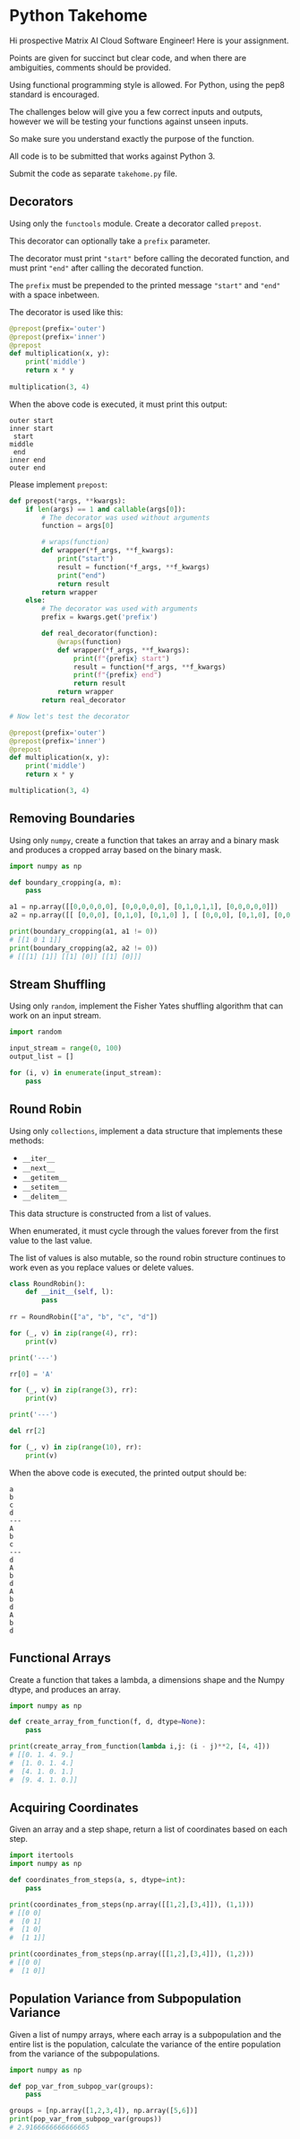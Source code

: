 # Python Takehome

Hi prospective Matrix AI Cloud Software Engineer! Here is your assignment.

Points are given for succinct but clear code, and when there are ambiguities, comments should be provided.

Using functional programming style is allowed. For Python, using the pep8 standard is encouraged. 

The challenges below will give you a few correct inputs and outputs, however we will be testing your functions against unseen inputs. 

So make sure you understand exactly the purpose of the function.

All code is to be submitted that works against Python 3.

Submit the code as separate `takehome.py` file.

## Decorators

Using only the `functools` module. Create a decorator called `prepost`.

This decorator can optionally take a `prefix` parameter.

The decorator must print `"start"` before calling the decorated function, and must print `"end"` after calling the decorated function.

The `prefix` must be prepended to the printed message `"start"` and `"end"` with a space inbetween.

The decorator is used like this:

```py
@prepost(prefix='outer')
@prepost(prefix='inner')
@prepost
def multiplication(x, y):
    print('middle')
    return x * y
    
multiplication(3, 4)
```

When the above code is executed, it must print this output:

```
outer start
inner start
 start
middle
 end
inner end
outer end
```

Please implement `prepost`:

```py
def prepost(*args, **kwargs):
    if len(args) == 1 and callable(args[0]):
        # The decorator was used without arguments
        function = args[0]

        # wraps(function)
        def wrapper(*f_args, **f_kwargs):
            print("start")
            result = function(*f_args, **f_kwargs)
            print("end")
            return result
        return wrapper
    else:
        # The decorator was used with arguments
        prefix = kwargs.get('prefix')

        def real_decorator(function):
            @wraps(function)
            def wrapper(*f_args, **f_kwargs):
                print(f"{prefix} start")
                result = function(*f_args, **f_kwargs)
                print(f"{prefix} end")
                return result
            return wrapper
        return real_decorator

# Now let's test the decorator

@prepost(prefix='outer')
@prepost(prefix='inner')
@prepost
def multiplication(x, y):
    print('middle')
    return x * y

multiplication(3, 4)
```

## Removing Boundaries

Using only `numpy`, create a function that takes an array and a binary mask and produces a cropped array based on the binary mask.

```py
import numpy as np

def boundary_cropping(a, m):
    pass

a1 = np.array([[0,0,0,0,0], [0,0,0,0,0], [0,1,0,1,1], [0,0,0,0,0]])
a2 = np.array([[ [0,0,0], [0,1,0], [0,1,0] ], [ [0,0,0], [0,1,0], [0,0,0] ], [ [0,0,0], [0,1,0], [0,0,0] ]])

print(boundary_cropping(a1, a1 != 0))
# [[1 0 1 1]]
print(boundary_cropping(a2, a2 != 0))
# [[[1] [1]] [[1] [0]] [[1] [0]]]
```

## Stream Shuffling

Using only `random`, implement the Fisher Yates shuffling algorithm that can work on an input stream.

```py
import random

input_stream = range(0, 100)
output_list = []

for (i, v) in enumerate(input_stream):
    pass
```

## Round Robin

Using only `collections`, implement a data structure that implements these methods:

* `__iter__`
* `__next__`
* `__getitem__`
* `__setitem__`
* `__delitem__`

This data structure is constructed from a list of values.

When enumerated, it must cycle through the values forever from the first value to the last value.

The list of values is also mutable, so the round robin structure continues to work even as you replace values or delete values.

```py
class RoundRobin():
    def __init__(self, l):
        pass
        
rr = RoundRobin(["a", "b", "c", "d"])

for (_, v) in zip(range(4), rr):
    print(v)

print('---')

rr[0] = 'A'

for (_, v) in zip(range(3), rr):
    print(v)

print('---')

del rr[2]

for (_, v) in zip(range(10), rr):
    print(v)
```

When the above code is executed, the printed output should be:

```
a
b
c
d
---
A
b
c
---
d
A
b
d
A
b
d
A
b
d
```

## Functional Arrays

Create a function that takes a lambda, a dimensions shape and the Numpy dtype, and produces an array.

```py
import numpy as np

def create_array_from_function(f, d, dtype=None):
    pass

print(create_array_from_function(lambda i,j: (i - j)**2, [4, 4]))
# [[0. 1. 4. 9.]
#  [1. 0. 1. 4.]
#  [4. 1. 0. 1.]
#  [9. 4. 1. 0.]]
```

## Acquiring Coordinates

Given an array and a step shape, return a list of coordinates based on each step.

```py
import itertools
import numpy as np

def coordinates_from_steps(a, s, dtype=int):
    pass

print(coordinates_from_steps(np.array([[1,2],[3,4]]), (1,1)))
# [[0 0]
#  [0 1]
#  [1 0]
#  [1 1]]

print(coordinates_from_steps(np.array([[1,2],[3,4]]), (1,2)))
# [[0 0]
#  [1 0]]
```

## Population Variance from Subpopulation Variance

Given a list of numpy arrays, where each array is a subpopulation and the entire list is the population, calculate the variance of the entire population from the variance of the subpopulations.

```py
import numpy as np

def pop_var_from_subpop_var(groups):
    pass

groups = [np.array([1,2,3,4]), np.array([5,6])]
print(pop_var_from_subpop_var(groups))
# 2.9166666666666665
```
